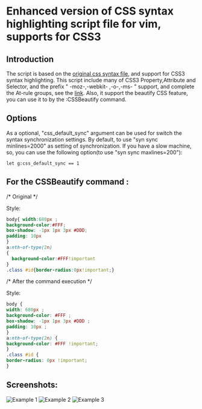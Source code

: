 # Enhanced version of CSS syntax highlighting script file for vim, supports for CSS3 

##  Introduction
  
The script is based on the [original css syntax file](http://fleiner.com/vim/syntax/css.vim),
and support for CSS3 syntax highlighting.
This script include many of CSS3 Property,Attribute and Selector,
and the prefix " -moz-,-webkit- ,-o-,-ms- " support,
and complete the At-rule groups, see the [link](https://developer.mozilla.org/en-US/docs/CSS/At-rule).
Also, it support the beautify CSS feature, you can use it to by the :CSSBeautify command.

## Options

As a optional, "css_default_sync" argument can be used for switch the syntax synchronization settings.
By default, to use "syn sync minlines=2000" as setting of synchronization. If you have a slow machine,
so, you can use the following option(to use "syn sync maxlines=200"):
```vim
let g:css_default_sync == 1
```

##  For the CSSBeautify command :

/* Original */

Style:

```css
body{ width:680px ;
background-color:#FFF;
box-shadow: -1px 1px 3px #DDD;
padding: 10px
}
a:nth-of-type(2n) 
{
  background-color:#FFF!important
}
.class #id{border-radius:0px!important;}
```

/* After the command execution */

Style:

```css
body {
width: 680px ;
background-color: #FFF ;
box-shadow: -1px 1px 3px #DDD ;
padding: 10px ;
}
a:nth-of-type(2n) {
background-color: #FFF !important;
}
.class #id {
border-radius: 0px !important;
}
```

##  Screenshots:
![Example 1](http://i.imgur.com/HjD48SP.jpg)
![Example 2](http://i.imgur.com/MBzDyhm.jpg)
![Example 3](http://i.imgur.com/HR2nYl2.jpg)


